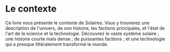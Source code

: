 # Le contexte

Ce livre vous présente le contexte de Solaires. Vous y trouverez une description de l'univers, de son histoire, les factions principales, et l'état de l'art de la science et la technologie. Découvrez le vaste système solaire ; une histoire courte mais dense ; de puissantes factions ; et une technologie qui a presque littéralement transformé le monde.
